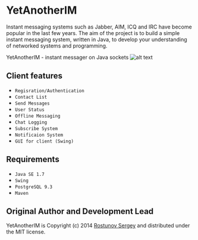 YetAnotherIM
============
Instant messaging systems such as Jabber, AIM, ICQ and IRC have become popular in the last few years. The aim of the project is to build a simple instant messaging system, written in Java, to develop your understanding of networked systems and programming.

YetAnotherIM - instant messager on Java sockets
![alt text](http://photoload.ru/data/26/a5/ec/26a5ec7f8e2c2b05f6b318783adf25f4.png "YetAnotherIM")

## Client features
- `Regisration/Authentication`
- `Contact List`
- `Send Messages`
- `User Status`
- `Offline Messaging`
- `Chat Logging`
- `Subscribe System`
- `Notificaion System`
- `GUI for client (Swing)`

## Requirements
- `Java SE 1.7`
- `Swing`
- `PostgreSQL 9.3`
- `Maven`

## Original Author and Development Lead
YetAnotherIM is Copyright (c) 2014 [Rostunov Sergey](http://rostunov.com/) and distributed under the MIT license.
